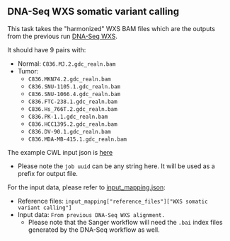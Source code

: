 ## DNA-Seq WXS somatic variant calling

This task takes the "harmonized" WXS BAM files which are the outputs from the previous run [DNA-Seq WXS](../../tasks/WXS/README.md).

It should have 9 pairs with:
* Normal: `C836.MJ.2.gdc_realn.bam`
* Tumor:
  * `C836.MKN74.2.gdc_realn.bam`
  * `C836.SNU-1105.1.gdc_realn.bam`
  * `C836.SNU-1066.4.gdc_realn.bam`
  * `C836.FTC-238.1.gdc_realn.bam`
  * `C836.Hs_766T.2.gdc_realn.bam`
  * `C836.PK-1.1.gdc_realn.bam`
  * `C836.HCC1395.2.gdc_realn.bam`
  * `C836.DV-90.1.gdc_realn.bam`
  * `C836.MDA-MB-415.1.gdc_realn.bam`

The example CWL input json is [here](wxs.variant-calling.input.json)
  * Please note the `job uuid` can be any string here. It will be used as a prefix for output file.

For the input data, please refer to [input_mapping.json](../../input_mapping/input_mapping.json):
* Reference files: `input_mapping["reference_files"]["WXS somatic variant calling"]`
* Input data: `From previous DNA-Seq WXS alignment.`
  * Please note that the Sanger workflow will need the `.bai` index files generated by the DNA-Seq workflow as well.